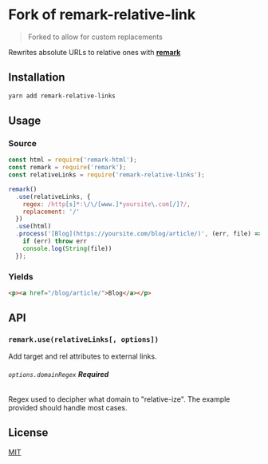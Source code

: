 # Fork of remark-relative-link 

> Forked to allow for custom replacements

Rewrites absolute URLs to relative ones with [**remark**](https://remark.js.org/)

## Installation

```bash
yarn add remark-relative-links
```

## Usage

### Source

```js
const html = require('remark-html');
const remark = require('remark');
const relativeLinks = require('remark-relative-links');

remark()
  .use(relativeLinks, {
    regex: /http[s]*:\/\/[www.]*yoursite\.com[/]?/,
    replacement: '/'
  })
  .use(html)
  .process('[Blog](https://yoursite.com/blog/article/)', (err, file) => {
    if (err) throw err
    console.log(String(file))
  });
```

### Yields

```html
<p><a href="/blog/article/">Blog</a></p>
```

## API

### `remark.use(relativeLinks[, options])`

Add target and rel attributes to external links.

###### `options.domainRegex` **Required**

Regex used to decipher what domain to "relative-ize". The example provided should handle most cases.

## License

[MIT](LICENSE)
